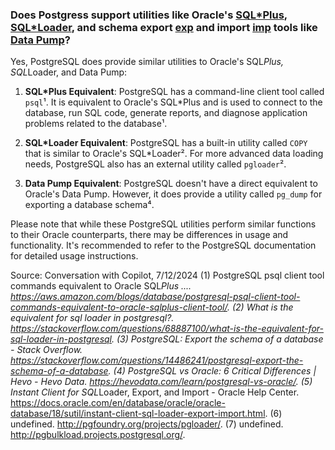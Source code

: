 ### Does Postgress support utilities like Oracle's [SQL*Plus](https://docs.oracle.com/cd/B19306_01/server.102/b14357/qstart.htm), [SQL*Loader](https://docs.oracle.com/en/database/oracle/oracle-database/19/sutil/oracle-sql-loader.html), and schema export [exp](https://docs.oracle.com/en/database/oracle/oracle-database/19/sutil/oracle-original-export-utility.html) and import [imp](https://docs.oracle.com/cd/B13789_01/server.101/b10825/exp_imp.htm) tools like [Data Pump](https://docs.oracle.com/en/database/oracle/oracle-database/19/sutil/oracle-data-pump-export-utility.html)?


Yes, PostgreSQL does provide similar utilities to Oracle's SQL*Plus, SQL*Loader, and Data Pump:

1. **SQL*Plus Equivalent**: PostgreSQL has a command-line client tool called `psql`¹. It is equivalent to Oracle's SQL*Plus and is used to connect to the database, run SQL code, generate reports, and diagnose application problems related to the database¹.

2. **SQL*Loader Equivalent**: PostgreSQL has a built-in utility called `COPY` that is similar to Oracle's SQL*Loader². For more advanced data loading needs, PostgreSQL also has an external utility called `pgloader`².

3. **Data Pump Equivalent**: PostgreSQL doesn't have a direct equivalent to Oracle's Data Pump. However, it does provide a utility called `pg_dump` for exporting a database schema⁴.

Please note that while these PostgreSQL utilities perform similar functions to their Oracle counterparts, there may be differences in usage and functionality. It's recommended to refer to the PostgreSQL documentation for detailed usage instructions.

Source: Conversation with Copilot, 7/12/2024
(1) PostgreSQL psql client tool commands equivalent to Oracle SQL*Plus .... https://aws.amazon.com/blogs/database/postgresql-psql-client-tool-commands-equivalent-to-oracle-sqlplus-client-tool/.
(2) What is the equivalent for sql loader in postgresql?. https://stackoverflow.com/questions/68887100/what-is-the-equivalent-for-sql-loader-in-postgresql.
(3) PostgreSQL: Export the schema of a database - Stack Overflow. https://stackoverflow.com/questions/14486241/postgresql-export-the-schema-of-a-database.
(4) PostgreSQL vs Oracle: 6 Critical Differences | Hevo - Hevo Data. https://hevodata.com/learn/postgresql-vs-oracle/.
(5) Instant Client for SQL*Loader, Export, and Import - Oracle Help Center. https://docs.oracle.com/en/database/oracle/oracle-database/18/sutil/instant-client-sql-loader-export-import.html.
(6) undefined. http://pgfoundry.org/projects/pgloader/.
(7) undefined. http://pgbulkload.projects.postgresql.org/.